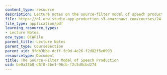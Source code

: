 ```yaml
---
content_type: resource
description: Lecture notes on the source-filter model of speech production.
file: https://ol-ocw-studio-app-production.s3.amazonaws.com/courses/24-910-topics-in-linguistic-theory-laboratory-phonology-spring-2007/be0a33b0d6f02be196cbf2c5d8cbd274_lec3_src_filterb.pdf
file_type: application/pdf
learning_resource_types:
- Lecture Notes
ocw_type: OCWFile
parent_title: Lecture Notes
parent_type: CourseSection
parent_uid: 9fdb3bbe-dcff-fc9d-4e26-f2d82f6e0993
resourcetype: Document
title: The Source-Filter Model of Speech Production
uid: be0a33b0-d6f0-2be1-96cb-f2c5d8cbd274
---
```

